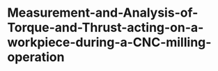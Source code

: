 # Measurement-and-Analysis-of-Torque-and-Thrust-acting-on-a-workpiece-during-a-CNC-milling-operation